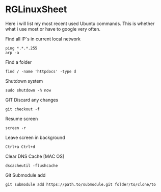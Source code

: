 RGLinuxSheet
============

Here i will list my most recent used Ubuntu commands. This is whether what i use most or have to google very often.

Find all IP´s in current local network

    ping *.*.*.255
    arp -a

Find a folder

    find / -name 'httpdocs' -type d

Shutdown system

    sudo shutdown -h now

GIT Discard any changes

    git checkout -f

Resume screen

    screen -r

Leave screen in background

    Ctrl+a Ctrl+d
    
Clear DNS Cache [MAC OS]

    dscacheutil -flushcache
    
Git Submodule add

    git submodule add https://path.to/submodule.git folder/to/clone/to
